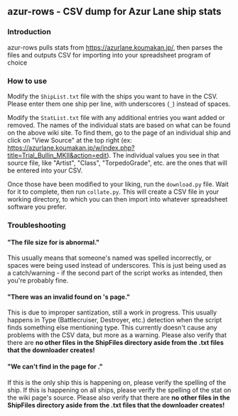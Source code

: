 ## azur-rows - CSV dump for Azur Lane ship stats

### Introduction

azur-rows pulls stats from https://azurlane.koumakan.jp/,
then parses the files and outputs CSV for importing
into your spreadsheet program of choice

### How to use

Modify the `ShipList.txt` file with the ships you want to have in the CSV.
Please enter them one ship per line, with underscores (`_`) instead of spaces.

Modify the `StatList.txt` file with any additional entries you want added or removed.
The names of the individual stats are based on what can be found on the above wiki site. To find them, go to the page of an individual ship and click on "View Source" at the top right (ex: https://azurlane.koumakan.jp/w/index.php?title=Trial_Bullin_MKII&action=edit). The individual values you see in that source file, like "Artist", "Class", "TorpedoGrade", etc. are the ones that will be entered into your CSV.

Once those have been modified to your liking, run the `download.py` file. Wait for it to complete, then run `collate.py`.  This will create a CSV file in your working directory, to which you can then import into whatever spreadsheet software you prefer.

### Troubleshooting

#### "The file size for <ship> is abnormal."

This usually means that someone's named was spelled incorrectly, or spaces were being used instead of underscores. This is just being used as a catch/warning - if the second part of the script works as intended, then you're probably fine.

#### "There was an invalid <stat> found on <ship>'s page."

This is due to improper santization, still a work in progress. This usually happens in Type (Battlecruiser, Destroyer, etc.) detection when the script finds something else mentioning type. This currently doesn't cause any problems with the CSV data, but more as a warning.
Please also verify that there are **no other files in the ShipFiles directory aside from the .txt files that the downloader creates!**

#### "We can't find <stat> in the page for <ship>."

If this is the only ship this is happening on, please verify the spelling of the ship. If this is happening on all ships, please verify the spelling of the stat on the wiki page's source. Please also verify that there are **no other files in the ShipFiles directory aside from the .txt files that the downloader creates!**